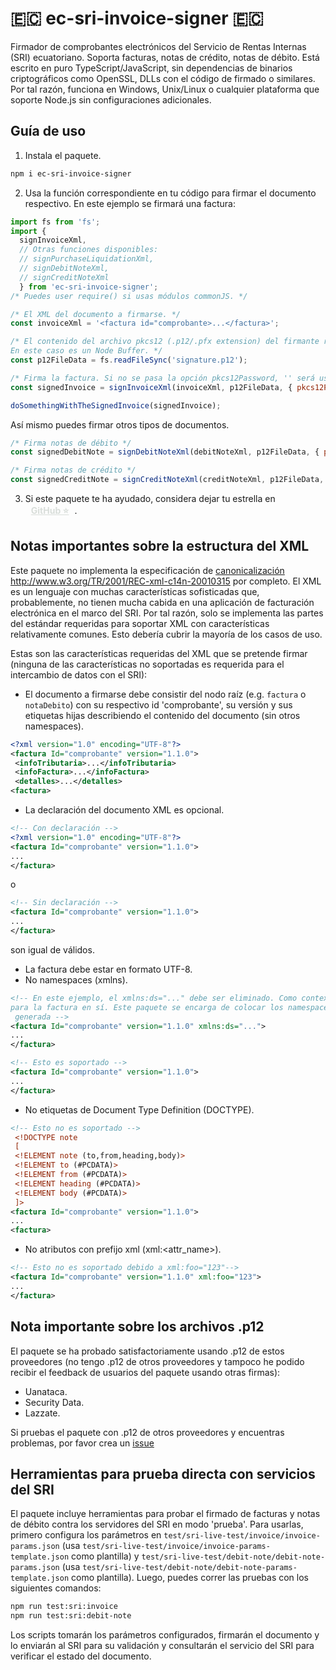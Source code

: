 # 🇪🇨 ec-sri-invoice-signer 🇪🇨
Firmador de comprobantes electrónicos del Servicio de Rentas Internas (SRI) ecuatoriano. Soporta facturas, notas de crédito, notas de débito. Está escrito en puro TypeScript/JavaScript, sin dependencias de binarios criptográficos como OpenSSL, DLLs con el código de firmado o similares.
Por tal razón, funciona en Windows, Unix/Linux o cualquier plataforma que soporte Node.js sin configuraciones adicionales.

## Guía de uso

1. Instala el paquete.
  ```bash
  npm i ec-sri-invoice-signer
  ```
2. Usa la función correspondiente en tu código para firmar el documento respectivo. En este ejemplo se firmará una factura:
  ```js
  import fs from 'fs';
  import {
    signInvoiceXml,
    // Otras funciones disponibles:
    // signPurchaseLiquidationXml,
    // signDebitNoteXml,
    // signCreditNoteXml
    } from 'ec-sri-invoice-signer';
  /* Puedes user require() si usas módulos commonJS. */

  /* El XML del documento a firmarse. */
  const invoiceXml = '<factura id="comprobante>...</factura>';

  /* El contenido del archivo pkcs12 (.p12/.pfx extension) del firmante representado como Node Buffer o string base64.
  En este caso es un Node Buffer. */
  const p12FileData = fs.readFileSync('signature.p12');

  /* Firma la factura. Si no se pasa la opción pkcs12Password, '' será usada como contraseña. */
  const signedInvoice = signInvoiceXml(invoiceXml, p12FileData, { pkcs12Password: 'thePKCS12FilePassword' });

  doSomethingWithTheSignedInvoice(signedInvoice);
  ```

  Así mismo puedes firmar otros tipos de documentos.

  ```js
  /* Firma notas de débito */
  const signedDebitNote = signDebitNoteXml(debitNoteXml, p12FileData, { pkcs12Password: 'thePKCS12FilePassword' });

  /* Firma notas de crédito */
  const signedCreditNote = signCreditNoteXml(creditNoteXml, p12FileData, { pkcs12Password: 'thePKCS12FilePassword' });
  ```

3. Si este paquete te ha ayudado, considera dejar tu estrella en <a style="
    display: inline-block;
    color: #d9deda;
    width: fit-content;
    padding: 1px 9px;
    text-align: center;
    border-radius: 6px;
    font-weight: bold;"
    href="https://github.com/bryancalisto/ec-sri-invoice-signer">GitHub ⭐</a>.

 ## Notas importantes sobre la estructura del XML
 Este paquete no implementa la especificación de [canonicalización](https://en.wikipedia.org/wiki/Canonicalization) http://www.w3.org/TR/2001/REC-xml-c14n-20010315 por completo.
 El XML es un lenguaje con muchas características sofisticadas que, probablemente, no tienen mucha cabida en una aplicación de facturación electrónica en el marco del SRI.
 Por tal razón, solo se implementa las partes del estándar requeridas para soportar XML con características relativamente comunes. Esto debería cubrir la mayoría de los casos de uso.

 Estas son las características requeridas del XML que se pretende firmar (ninguna de las características no soportadas es requerida para el intercambio de datos con el SRI):
 - El documento a firmarse debe consistir del nodo raíz (e.g. `factura` o `notaDebito`) con su respectivo id 'comprobante', su versión y sus etiquetas hijas describiendo el contenido del documento (sin otros namespaces).
 ```xml
 <?xml version="1.0" encoding="UTF-8"?>
 <factura Id="comprobante" version="1.1.0">
  <infoTributaria>...</infoTributaria>
  <infoFactura>...</infoFactura>
  <detalles>...</detalles>
 <factura>
 ```
 - La declaración del documento XML es opcional.
 ```xml
 <!-- Con declaración -->
 <?xml version="1.0" encoding="UTF-8"?>
 <factura Id="comprobante" version="1.1.0">
 ...
 </factura>
 ```
 o
 ```xml
 <!-- Sin declaración -->
 <factura Id="comprobante" version="1.1.0">
 ...
 </factura>
 ```
 son igual de válidos.
 - La factura debe estar en formato UTF-8.
 - No namespaces (xmlns).
 ```xml
 <!-- En este ejemplo, el xmlns:ds="..." debe ser eliminado. Como contexto, ningún namespace es necesario
 para la factura en sí. Este paquete se encarga de colocar los namespaces necesarios en la firma digital
  generada -->
 <factura Id="comprobante" version="1.1.0" xmlns:ds="...">
 ...
 </factura>
 ```

 ```xml
 <!-- Esto es soportado -->
 <factura Id="comprobante" version="1.1.0">
 ...
 </factura>
 ```
 - No etiquetas de Document Type Definition (DOCTYPE).
 ```xml
 <!-- Esto no es soportado -->
  <!DOCTYPE note
  [
  <!ELEMENT note (to,from,heading,body)>
  <!ELEMENT to (#PCDATA)>
  <!ELEMENT from (#PCDATA)>
  <!ELEMENT heading (#PCDATA)>
  <!ELEMENT body (#PCDATA)>
  ]>
 <factura Id="comprobante" version="1.1.0">
 ...
 <factura>
 ```
 - No atributos con prefijo xml (xml:<attr_name>).
 ```xml
 <!-- Esto no es soportado debido a xml:foo="123"-->
 <factura Id="comprobante" version="1.1.0" xml:foo="123">
 ...
 </factura>
 ```

## Nota importante sobre los archivos .p12
El paquete se ha probado satisfactoriamente usando .p12 de estos proveedores (no tengo .p12 de otros proveedores y tampoco he podido recibir el feedback de usuarios del paquete usando otras firmas):
- Uanataca.
- Security Data.
- Lazzate.

Si pruebas el paquete con .p12 de otros proveedores y encuentras problemas, por favor crea un [issue](https://github.com/bryancalisto/ec-sri-invoice-signer/issues)


## Herramientas para prueba directa con servicios del SRI
El paquete incluye herramientas para probar el firmado de facturas y notas de débito contra los servidores del SRI en modo 'prueba'.
Para usarlas, primero configura los parámetros en `test/sri-live-test/invoice/invoice-params.json` (usa `test/sri-live-test/invoice/invoice-params-template.json` como plantilla) y `test/sri-live-test/debit-note/debit-note-params.json` (usa `test/sri-live-test/debit-note/debit-note-params-template.json` como plantilla).
Luego, puedes correr las pruebas con los siguientes comandos:

```bash
npm run test:sri:invoice
npm run test:sri:debit-note
```

Los scripts tomarán los parámetros configurados, firmarán el documento y lo enviarán al SRI para su validación y consultarán el servicio del SRI para verificar el estado del documento.
